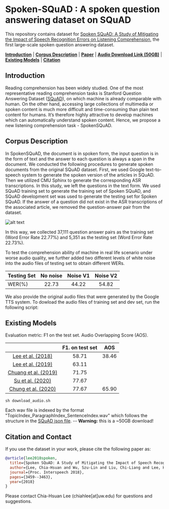 # Spoken-SQuAD : A spoken question answering dataset on SQuAD

This repository contains dataset for [Spoken SQuAD: A Study of Mitigating the Impact of Speech Recognition Errors on Listening Comprehension](https://arxiv.org/abs/1804.00320), the first large-scale spoken question answering dataset.

[**Introduction**](#Introduction) | [**Corpus Description**](#Corpus-Description) | [**Paper**](https://arxiv.org/abs/1804.00320) | [**Audio Download Link (50GB)**](http://speech.ee.ntu.edu.tw/~chiahsuan/Spoken-SQuAD/Spoken-SQuAD_audio.zip) | [**Existing Models**](#Existing-Models) | [**Citation**](#Citation-and-Contact)

## Introduction
Reading comprehension has been widely studied. One of the most representative reading comprehension tasks is Stanford Question Answering Dataset ([SQuAD](https://arxiv.org/abs/1606.05250)), on which machine is already comparable with human. On the other hand, accessing large collections of multimedia or spoken content is much more difficult and time-consuming than plain text content for humans. It’s therefore highly attractive to develop machines
which can automatically understand spoken content. Hence, we propose a new listening comprehension task - SpokenSQuAD.

## Corpus Description
In SpokenSQuAD, the document is in spoken form, the input question is in the form of text and the answer to each question is always a span in the document. We conducted the following procedures to generate spoken documents from the original SQuAD dataset. First, we used Google text-to-speech system to generate the spoken version of the articles in SQuAD. Then we utilized CMU Sphinx to generate the corresponding ASR transcriptions. In this study, we left the questions in the text form. We used SQuAD training set to generate the training set of Spoken SQuAD, and SQuAD development set was used to generate the testing set for Spoken SQuAD. If the answer of a question did not exist in the ASR transcriptions of the associated article, we removed the question-answer pair from the dataset.
  
![alt text](https://github.com/chiahsuan156/Spoken-SQuAD/blob/master/example.png)

In this way, we collected 37,111 question answer pairs as the training set (Word Error Rate 22.77%) and 5,351 as the testing set (Word Error Rate 22.73%).

To test the comprehension ability of machine in real life scenario under worse audio quality, we further added two different levels of white noise into the audio files of testing set to obtain different WERs.

| Testing Set   | No noise      | Noise V1  | Noise V2  |
| ------------- |:-------------:| :--------:| :--------:|
| WER(%)        | 22.73         |44.22      | 54.82     |

We also provide the original audio files that were generated by the Google TTS
system. To dowload the audio files of training set and dev set, run the
following script:

## Existing Models
Evaluation metric: F1 on the test set. Audio Overlapping Score (AOS).

|                                                                |  F1. on test set  |  AOS  |
|:--------------------------------------------------------------:|:------------------:|:------------------:|
|  [Lee et al. (2018)](https://arxiv.org/abs/1804.00320)  |         58.71       |         38.46       |
|     [Lee et al. (2019)](https://arxiv.org/pdf/1904.07904.pdf)    |         63.11       |                |
|     [Chuang et al. (2019)](https://www.isca-speech.org/archive_v0/Interspeech_2020/pdfs/1570.pdf)     |          71.75       |                |
|     [Su et al. (2020)](https://ieeexplore.ieee.org/document/9053979)    |          77.67       |                |
|     [Chung et al. (2020)](https://arxiv.org/abs/2010.02295)    |          77.67       |         65.90       |

```
sh download_audio.sh
```
Each wav file is indexed by the format
"TopicIndex_ParagraphIndex_SentenceIndex.wav" which follows the structure in the
[SQuAD json file](https://github.com/rajpurkar/SQuAD-explorer/blob/master/dataset/dev-v1.1.json).
-- **Warning:** this is a ~50GB download!


## Citation and Contact
If you use the dataset in your work, please cite the following paper as:

```bib
@article{lee2018spoken,
  title={Spoken SQuAD: A Study of Mitigating the Impact of Speech Recognition Errors on Listening Comprehension},
  author={Lee, Chia-Hsuan and Wu, Szu-Lin and Liu, Chi-Liang and Lee, Hung-yi},
  journal={Proc. Interspeech 2018},
  pages={3459--3463},
  year={2018}
}
```
Please contact Chia-Hsuan Lee (chiahlee[at]uw.edu) for questions and suggestions.
